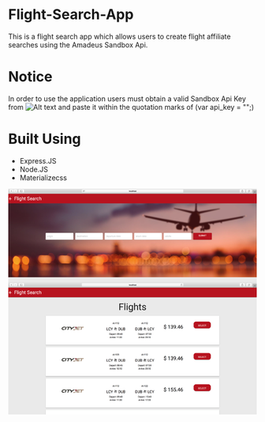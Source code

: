 # Flight-Search-App

This is a flight search app which allows users to create flight affiliate searches using the Amadeus Sandbox Api. 

# Notice

In order to use the application users must obtain a valid Sandbox Api Key from ![Alt text](https://sandbox.amadeus.com/) and paste it within the quotation marks of (var api_key = "";)

# Built Using

* Express.JS
* Node.JS
* Materializecss 

![Alt text](https://github.com/BaraOS/Flight-Search-App/blob/master/screenshot.png?raw=true)
